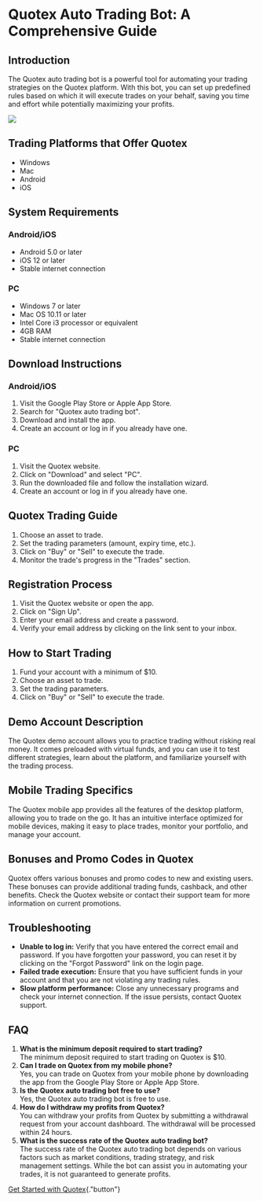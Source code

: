 # Quotex Auto Trading Bot: A Comprehensive Guide

## Introduction

The Quotex auto trading bot is a powerful tool for automating your
trading strategies on the Quotex platform. With this bot, you can set up
predefined rules based on which it will execute trades on your behalf,
saving you time and effort while potentially maximizing your profits.

[![](https://static.quotex.io/files/4_en/300_250.jpg)](https://traff.sbs/brokerqxlid)

## Trading Platforms that Offer Quotex

-   Windows
-   Mac
-   Android
-   iOS

## System Requirements

### Android/iOS

-   Android 5.0 or later
-   iOS 12 or later
-   Stable internet connection

### PC

-   Windows 7 or later
-   Mac OS 10.11 or later
-   Intel Core i3 processor or equivalent
-   4GB RAM
-   Stable internet connection

## Download Instructions

### Android/iOS

1.  Visit the Google Play Store or Apple App Store.
2.  Search for "Quotex auto trading bot".
3.  Download and install the app.
4.  Create an account or log in if you already have one.

### PC

1.  Visit the Quotex website.
2.  Click on "Download" and select "PC".
3.  Run the downloaded file and follow the installation wizard.
4.  Create an account or log in if you already have one.

## Quotex Trading Guide

1.  Choose an asset to trade.
2.  Set the trading parameters (amount, expiry time, etc.).
3.  Click on "Buy" or "Sell" to execute the trade.
4.  Monitor the trade\'s progress in the "Trades" section.

## Registration Process

1.  Visit the Quotex website or open the app.
2.  Click on "Sign Up".
3.  Enter your email address and create a password.
4.  Verify your email address by clicking on the link sent to your
    inbox.

## How to Start Trading

1.  Fund your account with a minimum of \$10.
2.  Choose an asset to trade.
3.  Set the trading parameters.
4.  Click on "Buy" or "Sell" to execute the trade.

## Demo Account Description

The Quotex demo account allows you to practice trading without risking
real money. It comes preloaded with virtual funds, and you can use it to
test different strategies, learn about the platform, and familiarize
yourself with the trading process.

## Mobile Trading Specifics

The Quotex mobile app provides all the features of the desktop platform,
allowing you to trade on the go. It has an intuitive interface optimized
for mobile devices, making it easy to place trades, monitor your
portfolio, and manage your account.

## Bonuses and Promo Codes in Quotex

Quotex offers various bonuses and promo codes to new and existing users.
These bonuses can provide additional trading funds, cashback, and other
benefits. Check the Quotex website or contact their support team for
more information on current promotions.

## Troubleshooting

-   **Unable to log in:** Verify that you have entered the correct email
    and password. If you have forgotten your password, you can reset it
    by clicking on the "Forgot Password" link on the login page.
-   **Failed trade execution:** Ensure that you have sufficient funds in
    your account and that you are not violating any trading rules.
-   **Slow platform performance:** Close any unnecessary programs and
    check your internet connection. If the issue persists, contact
    Quotex support.

## FAQ

1.  **What is the minimum deposit required to start trading?**\
    The minimum deposit required to start trading on Quotex is \$10.
2.  **Can I trade on Quotex from my mobile phone?**\
    Yes, you can trade on Quotex from your mobile phone by downloading
    the app from the Google Play Store or Apple App Store.
3.  **Is the Quotex auto trading bot free to use?**\
    Yes, the Quotex auto trading bot is free to use.
4.  **How do I withdraw my profits from Quotex?**\
    You can withdraw your profits from Quotex by submitting a withdrawal
    request from your account dashboard. The withdrawal will be
    processed within 24 hours.
5.  **What is the success rate of the Quotex auto trading bot?**\
    The success rate of the Quotex auto trading bot depends on various
    factors such as market conditions, trading strategy, and risk
    management settings. While the bot can assist you in automating your
    trades, it is not guaranteed to generate profits.

[Get Started with
Quotex](\%22https://traff.sbs/brokerqxlid\%22){."button"}

